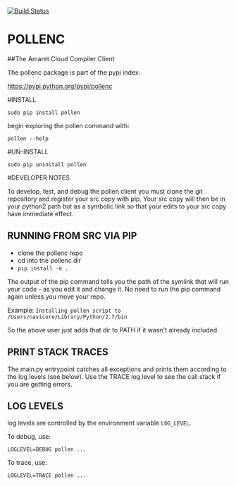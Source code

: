 [![Build Status](https://travis-ci.org/amaret/pollenc.svg)](https://travis-ci.org/amaret/pollenc)

POLLENC
===========

##The Amaret Cloud Compiler Client

The pollenc package is part of the pypi index:

https://pypi.python.org/pypi/pollenc

#INSTALL

`sudo pip install pollen`

begin exploring the pollen command with:

`pollen --help`

#UN-INSTALL

`sudo pip uninstall pollen`

#DEVELOPER NOTES

To develop, test, and debug the pollen client you must clone the git
repository and register your src copy with pip.  Your src copy will then
be in your python2 path but as a symbolic link so that your edits to your
src copy have immediate effect.

## RUNNING FROM SRC VIA PIP
* clone the pollenc repo
* cd into the pollenc dir
* `pip install -e .`

The output of the pip command tells you the path of the symlink that will
run your code - as you edit it and change it.  No need to run the pip command
again unless you move your repo.

Example: `Installing pollen script to /Users/navicore/Library/Python/2.7/bin`

So the above user just adds that dir to PATH if it wasn't already included.

## PRINT STACK TRACES

The main.py entrypoint catches all exceptions and prints them according to
the log levels (see below).  Use the TRACE log level to see the call stack
if you are getting errors.

## LOG LEVELS

log levels are controlled by the environment variable `LOG_LEVEL`.

To debug, use:

`LOGLEVEL=DEBUG pollen ...`

To trace, use:

`LOGLEVEL=TRACE pollen ...`

